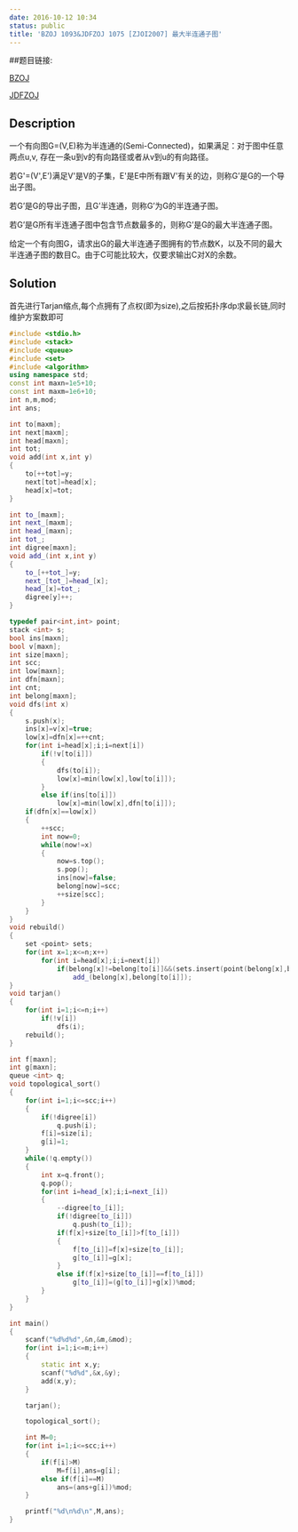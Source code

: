 ```yaml
---
date: 2016-10-12 10:34
status: public
title: 'BZOJ 1093&JDFZOJ 1075 [ZJOI2007] 最大半连通子图'
---
```


##题目链接:

[BZOJ](http://www.lydsy.com/JudgeOnline/problem.php?id=1093)

[JDFZOJ](https://oj.jdfz.com.cn/oldoj/problem.php?id=1075)
## Description

一个有向图G=(V,E)称为半连通的(Semi-Connected)，如果满足：对于图中任意两点u,v, 存在一条u到v的有向路径或者从v到u的有向路径。

若G'=(V',E')满足V'是V的子集，E'是E中所有跟V'有关的边，则称G’是G的一个导出子图。

若G’是G的导出子图，且G’半连通，则称G’为G的半连通子图。

若G’是G所有半连通子图中包含节点数最多的，则称G’是G的最大半连通子图。

给定一个有向图G，请求出G的最大半连通子图拥有的节点数K，以及不同的最大半连通子图的数目C。由于C可能比较大，仅要求输出C对X的余数。

## Solution

首先进行Tarjan缩点,每个点拥有了点权(即为size),之后按拓扑序dp求最长链,同时维护方案数即可

``` c++
#include <stdio.h>
#include <stack>
#include <queue>
#include <set>
#include <algorithm>
using namespace std;
const int maxn=1e5+10;
const int maxm=1e6+10;
int n,m,mod;
int ans;

int to[maxm];
int next[maxm];
int head[maxn];
int tot;
void add(int x,int y)
{
	to[++tot]=y;
	next[tot]=head[x];
	head[x]=tot;
}

int to_[maxm];
int next_[maxm];
int head_[maxn];
int tot_;
int digree[maxn];
void add_(int x,int y)
{
	to_[++tot_]=y;
	next_[tot_]=head_[x];
	head_[x]=tot_;
	digree[y]++;
}

typedef pair<int,int> point;
stack <int> s;
bool ins[maxn];
bool v[maxn];
int size[maxn];
int scc;
int low[maxn];
int dfn[maxn];
int cnt;
int belong[maxn];
void dfs(int x)
{
	s.push(x);
	ins[x]=v[x]=true;
	low[x]=dfn[x]=++cnt;
	for(int i=head[x];i;i=next[i])
		if(!v[to[i]])
		{
			dfs(to[i]);
			low[x]=min(low[x],low[to[i]]);
		}
		else if(ins[to[i]])
			low[x]=min(low[x],dfn[to[i]]);
	if(dfn[x]==low[x])
	{
		++scc;
		int now=0;
		while(now!=x)
		{
			now=s.top();
			s.pop();
			ins[now]=false;
			belong[now]=scc;
			++size[scc];
		}
	}
}
void rebuild()
{
	set <point> sets;
	for(int x=1;x<=n;x++)
		for(int i=head[x];i;i=next[i])
			if(belong[x]!=belong[to[i]]&&(sets.insert(point(belong[x],belong[to[i]])).second))
				add_(belong[x],belong[to[i]]);
}
void tarjan()
{
	for(int i=1;i<=n;i++)
		if(!v[i])
			dfs(i);
	rebuild();
}

int f[maxn];
int g[maxn];
queue <int> q;
void topological_sort()
{
	for(int i=1;i<=scc;i++)
	{
		if(!digree[i])
			q.push(i);
		f[i]=size[i];
		g[i]=1;
	}
	while(!q.empty())
	{
		int x=q.front();
		q.pop();
		for(int i=head_[x];i;i=next_[i])
		{
			--digree[to_[i]];
			if(!digree[to_[i]])
				q.push(to_[i]);
			if(f[x]+size[to_[i]]>f[to_[i]])
			{
				f[to_[i]]=f[x]+size[to_[i]];
				g[to_[i]]=g[x];
			}
			else if(f[x]+size[to_[i]]==f[to_[i]])
				g[to_[i]]=(g[to_[i]]+g[x])%mod;
		}
	}
}

int main()
{
	scanf("%d%d%d",&n,&m,&mod);
	for(int i=1;i<=m;i++)
	{
		static int x,y;
		scanf("%d%d",&x,&y);
		add(x,y);
	}

	tarjan();

	topological_sort();

	int M=0;
	for(int i=1;i<=scc;i++)
	{
		if(f[i]>M)
			M=f[i],ans=g[i];
		else if(f[i]==M)
			ans=(ans+g[i])%mod;
	}

	printf("%d\n%d\n",M,ans);
}

```
